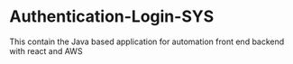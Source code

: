 # Authentication-Login-SYS
This contain the Java based application for automation front end backend with react and AWS